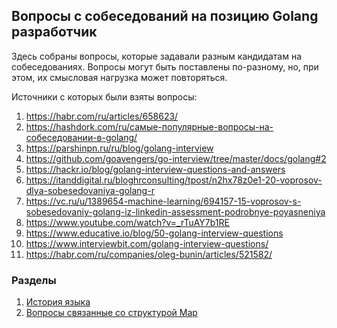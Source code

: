 ## Вопросы с собеседований на позицию Golang разработчик

Здесь собраны вопросы, которые задавали разным кандидатам на собеседованиях. Вопросы могут быть поставлены по-разному, но, при этом, их смысловая нагрузка может повторяться. 

Источники с которых были взяты вопросы:
1. https://habr.com/ru/articles/658623/
2. https://hashdork.com/ru/самые-популярные-вопросы-на-собеседовании-в-golang/
3. https://parshinpn.ru/ru/blog/golang-interview
4. https://github.com/goavengers/go-interview/tree/master/docs/golang#2
5. https://hackr.io/blog/golang-interview-questions-and-answers
6. https://itanddigital.ru/bloghrconsulting/tpost/n2hx78z0e1-20-voprosov-dlya-sobesedovaniya-golang-r
7. https://vc.ru/u/1389654-machine-learning/694157-15-voprosov-s-sobesedovaniy-golang-iz-linkedin-assessment-podrobnye-poyasneniya
8. https://www.youtube.com/watch?v=_rTuAY7b1RE
9. https://www.educative.io/blog/50-golang-interview-questions
10. https://www.interviewbit.com/golang-interview-questions/
11. https://habr.com/ru/companies/oleg-bunin/articles/521582/

### Разделы
1. [История языка](history-of-language)
2. [Вопросы связанные со структурой Map](map)